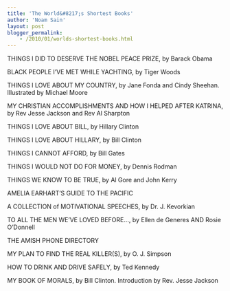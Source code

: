 ```yaml
---
title: 'The World&#8217;s Shortest Books'
author: 'Noam Sain'
layout: post
blogger_permalink:
    - /2010/01/worlds-shortest-books.html
---
```


THINGS I DID TO DESERVE THE NOBEL PEACE PRIZE, by Barack Obama  
  
BLACK PEOPLE I’VE MET WHILE YACHTING, by Tiger Woods

THINGS I LOVE ABOUT MY COUNTRY, by Jane Fonda and Cindy Sheehan. Illustrated by Michael Moore

MY CHRISTIAN ACCOMPLISHMENTS AND HOW I HELPED AFTER KATRINA, by Rev Jesse Jackson and Rev Al Sharpton

THINGS I LOVE ABOUT BILL, by Hillary Clinton

THINGS I LOVE ABOUT HILLARY, by Bill Clinton

THINGS I CANNOT AFFORD, by Bill Gates

THINGS I WOULD NOT DO FOR MONEY, by Dennis Rodman

THINGS WE KNOW TO BE TRUE, by Al Gore and John Kerry

AMELIA EARHART’S GUIDE TO THE PACIFIC

A COLLECTION of MOTIVATIONAL SPEECHES, by Dr. J. Kevorkian

TO ALL THE MEN WE’VE LOVED BEFORE…, by Ellen de Generes AND Rosie O’Donnell

THE AMISH PHONE DIRECTORY

MY PLAN TO FIND THE REAL KILLER(S), by O. J. Simpson

HOW TO DRINK AND DRIVE SAFELY, by Ted Kennedy

MY BOOK OF MORALS, by Bill Clinton. Introduction by Rev. Jesse Jackson